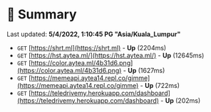# 📖 Summary
Last updated: **5/4/2022, 1:10:45 PG "Asia/Kuala_Lumpur"**

- `GET` [https://shrt.ml](https://shrt.ml) - **Up** (2204ms)
- `GET` [https://hst.aytea.ml/](https://hst.aytea.ml/) - **Up** (12645ms)
- `GET` [https://color.aytea.ml/4b31d6.png](https://color.aytea.ml/4b31d6.png) - **Up** (1627ms)
- `GET` [https://memeapi.aytea14.repl.co/gimme](https://memeapi.aytea14.repl.co/gimme) - **Up** (722ms)
- `GET` [https://teledrivemy.herokuapp.com/dashboard](https://teledrivemy.herokuapp.com/dashboard) - **Up** (202ms)
